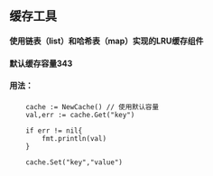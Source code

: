 ## 缓存工具

#### 使用链表（list）和哈希表（map）实现的LRU缓存组件

#### 默认缓存容量343

#### 用法：

```
    cache := NewCache() // 使用默认容量
    val,err := cache.Get("key")
    
    if err != nil{
        fmt.println(val)
    }
    
    cache.Set("key","value")
    

```